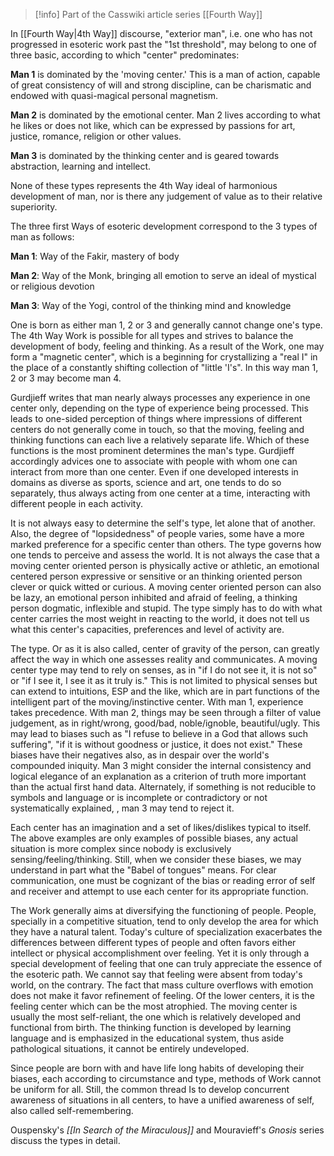 > [!info] Part of the Casswiki article series [[Fourth Way]]

In [[Fourth Way|4th Way]] discourse, "exterior man", i.e. one who has not progressed in esoteric work past the "1st threshold", may belong to one of three basic, according to which "center" predominates:

**Man 1** is dominated by the 'moving center.' This is a man of action, capable of great consistency of will and strong discipline, can be charismatic and endowed with quasi-magical personal magnetism.

**Man 2** is dominated by the emotional center. Man 2 lives according to what he likes or does not like, which can be expressed by passions for art, justice, romance, religion or other values.

**Man 3** is dominated by the thinking center and is geared towards abstraction, learning and intellect.

None of these types represents the 4th Way ideal of harmonious development of man, nor is there any judgement of value as to their relative superiority.

The three first Ways of esoteric development correspond to the 3 types of man as follows:

**Man 1**: Way of the Fakir, mastery of body

**Man 2**: Way of the Monk, bringing all emotion to serve an ideal of mystical or religious devotion

**Man 3**: Way of the Yogi, control of the thinking mind and knowledge

One is born as either man 1, 2 or 3 and generally cannot change one's type. The 4th Way Work is possible for all types and strives to balance the development of body, feeling and thinking. As a result of the Work, one may form a "magnetic center", which is a beginning for crystallizing a "real I" in the place of a constantly shifting collection of "little 'I's". In this way man 1, 2 or 3 may become man 4.

Gurdjieff writes that man nearly always processes any experience in one center only, depending on the type of experience being processed. This leads to one-sided perception of things where impressions of different centers do not generally come in touch, so that the moving, feeling and thinking functions can each live a relatively separate life. Which of these functions is the most prominent determines the man's type. Gurdjieff accordingly advices one to associate with people with whom one can interact from more than one center. Even if one developed interests in domains as diverse as sports, science and art, one tends to do so separately, thus always acting from one center at a time, interacting with different people in each activity.

It is not always easy to determine the self's type, let alone that of another. Also, the degree of "lopsidedness" of people varies, some have a more marked preference for a specific center than others. The type governs how one tends to perceive and assess the world. It is not always the case that a moving center oriented person is physically active or athletic, an emotional centered person expressive or sensitive or an thinking oriented person clever or quick witted or curious. A moving center oriented person can also be lazy, an emotional person inhibited and afraid of feeling, a thinking person dogmatic, inflexible and stupid. The type simply has to do with what center carries the most weight in reacting to the world, it does not tell us what this center's capacities, preferences and level of activity are.

The type. Or as it is also called, center of gravity of the person, can greatly affect the way in which one assesses reality and communicates. A moving center type may tend to rely on senses, as in "if I do not see it, it is not so" or "if I see it, I see it as it truly is." This is not limited to physical senses but can extend to intuitions, ESP and the like, which are in part functions of the intelligent part of the moving/instinctive center. With man 1, experience takes precedence. With man 2, things may be seen through a filter of value judgement, as in right/wrong, good/bad, noble/ignoble, beautiful/ugly. This may lead to biases such as "I refuse to believe in a God that allows such suffering", "if it is without goodness or justice, it does not exist." These biases have their negatives also, as in despair over the world's compounded iniquity. Man 3 might consider the internal consistency and logical elegance of an explanation as a criterion of truth more important than the actual first hand data. Alternately, if something is not reducible to symbols and language or is incomplete or contradictory or not systematically explained, , man 3 may tend to reject it.

Each center has an imagination and a set of likes/dislikes typical to itself. The above examples are only examples of possible biases, any actual situation is more complex since nobody is exclusively sensing/feeling/thinking. Still, when we consider these biases, we may understand in part what the "Babel of tongues" means. For clear communication, one must be cognizant of the bias or reading error of self and receiver and attempt to use each center for its appropriate function.

The Work generally aims at diversifying the functioning of people. People, specially in a competitive situation, tend to only develop the area for which they have a natural talent. Today's culture of specialization exacerbates the differences between different types of people and often favors either intellect or physical accomplishment over feeling. Yet it is only through a special development of feeling that one can truly appreciate the essence of the esoteric path. We cannot say that feeling were absent from today's world, on the contrary. The fact that mass culture overflows with emotion does not make it favor refinement of feeling. Of the lower centers, it is the feeling center which can be the most atrophied. The moving center is usually the most self-reliant, the one which is relatively developed and functional from birth. The thinking function is developed by learning language and is emphasized in the educational system, thus aside pathological situations, it cannot be entirely undeveloped.

Since people are born with and have life long habits of developing their biases, each according to circumstance and type, methods of Work cannot be uniform for all. Still, the common thread Is to develop concurrent awareness of situations in all centers, to have a unified awareness of self, also called self-remembering.

Ouspensky's _[[In Search of the Miraculous]]_ and Mouravieff's _Gnosis_ series discuss the types in detail.